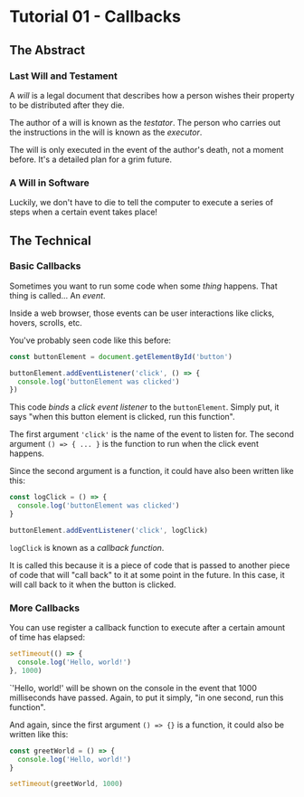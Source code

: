 # Tutorial 01 - Callbacks

## The Abstract

### Last Will and Testament

A *will* is a legal document that describes how a person wishes their property to be distributed after they die.

The author of a will is known as the *testator*. The person who carries out the instructions in the will is known as the *executor*.

The will is only executed in the event of the author's death, not a moment before. It's a detailed plan for a grim future.

### A Will in Software

Luckily, we don't have to die to tell the computer to execute a series of steps when a certain event takes place!

## The Technical

### Basic Callbacks

Sometimes you want to run some code when some *thing* happens. That thing is called... An *event*.

Inside a web browser, those events can be user interactions like clicks, hovers, scrolls, etc.

You've probably seen code like this before:

```javascript
const buttonElement = document.getElementById('button')

buttonElement.addEventListener('click', () => {
  console.log('buttonElement was clicked')
})
```

This code *binds* a *click event listener* to the `buttonElement`. Simply put, it says "when this button element is clicked, run this function".

The first argument `'click'` is the name of the event to listen for. The second argument `() => { ... }` is the function to run when the click event happens.

Since the second argument is a function, it could have also been written like this:

```javascript
const logClick = () => {
  console.log('buttonElement was clicked')
}

buttonElement.addEventListener('click', logClick)
```

`logClick` is known as a *callback function*.

It is called this because it is a piece of code that is passed to another piece of code that will "call back" to it at some point in the future. In this case, it will call back to it when the button is clicked.

### More Callbacks

You can use register a callback function to execute after a certain amount of time has elapsed:

```javascript
setTimeout(() => {
  console.log('Hello, world!')
}, 1000)
```

`'Hello, world!' will be shown on the console in the event that 1000 milliseconds have passed. Again, to put it simply, "in one second, run this function".

And again, since the first argument `() => {}` is a function, it could also be written like this:

```javascript
const greetWorld = () => {
  console.log('Hello, world!')
}

setTimeout(greetWorld, 1000)
```
